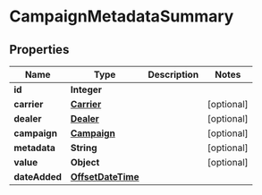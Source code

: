 # CampaignMetadataSummary

## Properties
Name | Type | Description | Notes
------------ | ------------- | ------------- | -------------
**id** | **Integer** |  | 
**carrier** | [**Carrier**](Carrier.md) |  |  [optional]
**dealer** | [**Dealer**](Dealer.md) |  |  [optional]
**campaign** | [**Campaign**](Campaign.md) |  |  [optional]
**metadata** | **String** |  |  [optional]
**value** | **Object** |  |  [optional]
**dateAdded** | [**OffsetDateTime**](OffsetDateTime.md) |  | 
